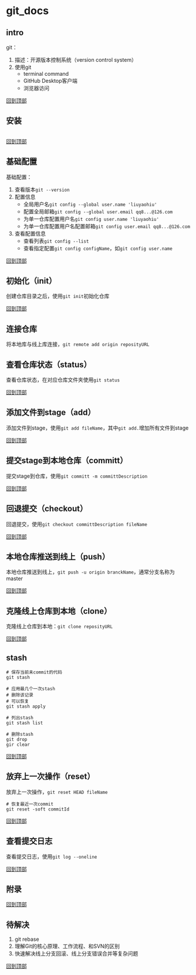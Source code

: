 # git_docs

## intro
git：
1. 描述：开源版本控制系统（version control system）
2. 使用git
    * terminal command
    * GitHub Desktop客户端
    * 浏览器访问

[回到顶部](#git_docs)


## 安装
```shell

```

[回到顶部](#git_docs)


## 基础配置 
基础配置：
1. 查看版本`git --version`
2. 配置信息
    * 全局用户名`git config --global user.name 'liuyaohiu'`
    * 配置全局邮箱`git config --global user.email qq8...@126.com`
    * 为单一仓库配置用户名`git config user.name 'liuyaohiu'`
    * 为单一仓库配置用户名配置邮箱`git config user.email qq8...@126.com`
3. 查看配置信息
    * 查看列表`git config --list`
    * 查看指定配置`git config configName`，如`git config user.name`


[回到顶部](#git_docs)


## 初始化（init）
创建仓库目录之后，使用`git init`初始化仓库

[回到顶部](#git_docs)

## 连接仓库
将本地库与线上库连接，`git remote add origin reposityURL`


## 查看仓库状态（status）
查看仓库状态，在对应仓库文件夹使用`git status`

[回到顶部](#git_docs)

## 添加文件到stage（add）
添加文件到stage，使用`git add fileName`，其中`git add.`增加所有文件到stage

[回到顶部](#git_docs)

## 提交stage到本地仓库（committ）
提交stage到仓库，使用`git committ -m committDescription`


[回到顶部](#git_docs)


## 回退提交（checkout）
回退提交，使用`git checkout committDescription fileName`

[回到顶部](#git_docs)


## 本地仓库推送到线上（push）
本地仓库推送到线上，`git push -u origin branckName`，通常分支名称为master

[回到顶部](#git_docs)

## 克隆线上仓库到本地（clone）
克隆线上仓库到本地：`git clone reposityURL`

[回到顶部](#git_docs)

## stash
```shell
# 保存当前未commit的代码
git stash

# 应用最几个一次stash
# 删除该记录
# 可以恢复
git stash apply

# 列出stash
git stash list

# 删除stash
git drop
gir clear
```


[回到顶部](#git_docs)


## 放弃上一次操作（reset）
放弃上一次操作，`git reset HEAD fileName`

```shell
# 恢复最近一次commit
git reset -soft commitId
```

[回到顶部](#git_docs)

## 查看提交日志
查看提交日志，使用`git log --oneline`

[回到顶部](#git_docs)


## 附录

[回到顶部](#git_docs)

## 待解决
1. git rebase
2. 理解Git的核心原理、工作流程、和SVN的区别
3. 快速解决线上分支回滚、线上分支错误合并等复杂问题

[回到顶部](#git_docs)


